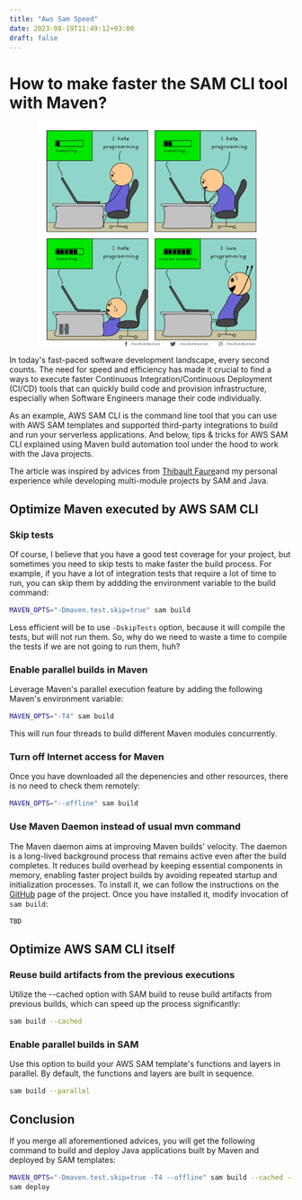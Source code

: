 ```yaml
---
title: "Aws Sam Speed"
date: 2023-08-19T11:49:12+03:00
draft: false
---
```


# How to make faster the SAM CLI tool with Maven?


<div style="text-align:center">
  <a href="https://copyright-link.example.com" target="_blank">
    <img src="./.aws-sam-speed_images/img.png" alt="Your Image Description" style="display:block; margin:auto; width:400px; height:auto;">
  </a>
</div>

In today's fast-paced software development landscape, every second counts. The need for speed and efficiency has made it crucial to find a ways to execute faster Continuous Integration/Continuous Deployment (CI/CD) tools that can quickly build code and provision infrastructure, especially when Software Engineers manage their code individually.

As an example, AWS SAM CLI is the command line tool that you can use with AWS SAM templates and supported third-party integrations to build and run your serverless applications. And below, tips & tricks for AWS SAM CLI explained using Maven build automation tool under the hood to work with the Java projects.

The article was inspired by advices from [Thibault Faure](https://www.baeldung.com/maven-fast-build "How to Speed Up Maven Build")and my personal experience while developing multi-module projects by SAM and Java.

## Optimize Maven executed by AWS SAM CLI

### Skip tests

Of course, I believe that you have a good test coverage for your project, but sometimes you need to skip tests to make faster the build process. For example, if you have a lot of integration tests that require a lot of time to run, you can skip them by addding the environment variable to the build command:

```bash
MAVEN_OPTS="-Dmaven.test.skip=true" sam build
```

Less efficient will be to use `-DskipTests` option, because it will compile the tests, but will not run them. So, why do we need to waste a time to compile the tests if we are not going to run them, huh?

### Enable parallel builds in Maven

Leverage Maven's parallel execution feature by adding the following Maven's environment variable:

```bash
MAVEN_OPTS="-T4" sam build
```

This will run four threads to build different Maven modules concurrently.

### Turn off Internet access for Maven

Once you have downloaded all the depenencies and other resources, there is no need to check them remotely:

```bash
MAVEN_OPTS="--offline" sam build
```

### Use Maven Daemon instead of usual mvn command

The Maven daemon aims at improving Maven builds' velocity. The daemon is a long-lived background process that remains active even after the build completes. It reduces build overhead by keeping essential components in memory, enabling faster project builds by avoiding repeated startup and initialization processes. To install it, we can follow the instructions on the [GitHub](https://github.com/apache/maven-mvnd) page of the project. Once you have installed it, modify invocation of `sam build`:

```bash
TBD
```

## Optimize AWS SAM CLI itself

### Reuse build artifacts from the previous executions

Utilize the --cached option with SAM build to reuse build artifacts from previous builds, which can speed up the process significantly:

```bash
sam build --cached
```

### Enable parallel builds in SAM

Use this option to build your AWS SAM template's functions and layers in parallel. By default, the functions and layers are built in sequence.

```bash
sam build --parallel
```

## Conclusion

If you merge all aforementioned advices, you will get the following command to build and deploy Java applications built by Maven and deployed by SAM templates:

```bash
MAVEN_OPTS="-Dmaven.test.skip=true -T4 --offline" sam build --cached --parallel && \
sam deploy
```
